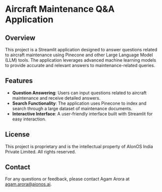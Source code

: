 # Aircraft Maintenance Q&A Application

## Overview
This project is a Streamlit application designed to answer questions related to aircraft maintenance using Pinecone and other Large Language Model (LLM) tools. The application leverages advanced machine learning models to provide accurate and relevant answers to maintenance-related queries.

## Features
- **Question Answering**: Users can input questions related to aircraft maintenance and receive detailed answers.
- **Search Functionality**: The application uses Pinecone to index and search through a large dataset of maintenance documents.
- **Interactive Interface**: A user-friendly interface built with Streamlit for easy interaction.

## License
This project is proprietary and is the intellectual property of AIonOS India Private Limited. All rights reserved.

## Contact
For any questions or feedback, please contact Agam Arora at agam.arora@aionos.ai.